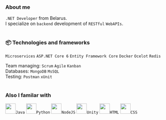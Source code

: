 ### About me
`.NET Developer` from Belarus.<br />
I specialize on `backend` development of `RESTful` `WebAPIs`.
<br />
<br />
### 📦 Technologies and frameworks
`Microservices` `ASP.NET Core 6` `Entity Framework Core` `Docker` `Ocelot` `Redis`<br />

Team managing: `Scrum` `Agile` `Kanban`<br />
Databases: `MongoDB` `MsSQL`<br />
Testing: `Postman` `xUnit`
<br />
<br />
### Also I familar with
<img height="32" width="32" src="https://unpkg.com/simple-icons@v6/icons/java.svg" />`Java` <img height="32" width="32" src="https://unpkg.com/simple-icons@v6/icons/python.svg" />`Python` <img height="32" width="32" src="https://unpkg.com/simple-icons@v6/icons/nodedotjs.svg" />`NodeJS` <img height="32" width="32" src="https://unpkg.com/simple-icons@v6/icons/unity.svg" />`Unity` <img height="32" width="32" src="https://unpkg.com/simple-icons@6.23.0/icons/html5.svg" />`HTML` <img height="32" width="32" src="https://unpkg.com/simple-icons@7.13.0/icons/css3.svg" />`CSS` 
